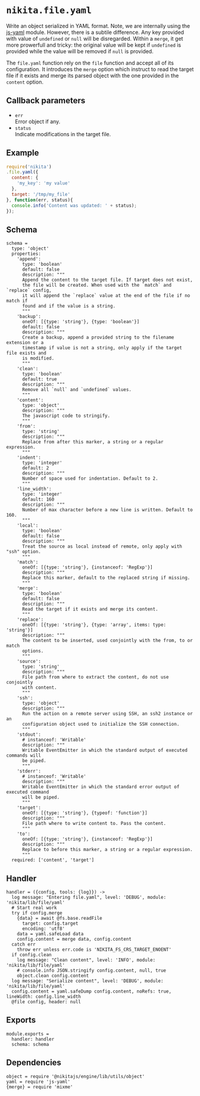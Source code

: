 
# `nikita.file.yaml`

Write an object serialized in YAML format. Note, we are internally using the [js-yaml] module.
However, there is a subtile difference. Any key provided with value of
`undefined` or `null` will be disregarded. Within a `merge`, it get more
prowerfull and tricky: the original value will be kept if `undefined` is
provided while the value will be removed if `null` is provided.

The `file.yaml` function rely on the `file` function and accept all of its
configuration. It introduces the `merge` option which instruct to read the
target file if it exists and merge its parsed object with the one
provided in the `content` option.

## Callback parameters

* `err`   
  Error object if any.
* `status`   
  Indicate modifications in the target file.

## Example

```js
require('nikita')
.file.yaml({
  content: {
    'my_key': 'my value'
  },
  target: '/tmp/my_file'
}, function(err, status){
  console.info('Content was updated: ' + status);
});
```

## Schema

    schema =
      type: 'object'
      properties:
        'append':
          type: 'boolean'
          default: false
          description: """
          Append the content to the target file. If target does not exist,
          the file will be created. When used with the `match` and `replace` config,
          it will append the `replace` value at the end of the file if no match if
          found and if the value is a string.
          """
        'backup':
          oneOf: [{type: 'string'}, {type: 'boolean'}]
          default: false
          description: """
          Create a backup, append a provided string to the filename extension or a
          timestamp if value is not a string, only apply if the target file exists and
          is modified.
          """
        'clean':
          type: 'boolean'
          default: true
          description: """
          Remove all `null` and `undefined` values.
          """
        'content':
          type: 'object'
          description: """
          The javascript code to stringify.
          """
        'from':
          type: 'string'
          description: """
          Replace from after this marker, a string or a regular expression.
          """
        'indent':
          type: 'integer'
          default: 2
          description: """
          Number of space used for indentation. Default to 2.
          """
        'line_width':
          type: 'integer'
          default: 160
          description: """
          Number of max character before a new line is written. Default to 160.
          """
        'local':
          type: 'boolean'
          default: false
          description: """
          Treat the source as local instead of remote, only apply with "ssh" option.
          """
        'match':
          oneOf: [{type: 'string'}, {instanceof: 'RegExp'}]
          description: """
          Replace this marker, default to the replaced string if missing.
          """
        'merge':
          type: 'boolean'
          default: false
          description: """
          Read the target if it exists and merge its content.
          """
        'replace':
          oneOf: [{type: 'string'}, {type: 'array', items: type: 'string'}]
          description: """
          The content to be inserted, used conjointly with the from, to or match
          options.
          """
        'source':
          type: 'string'
          description: """
          File path from where to extract the content, do not use conjointly
          with content.
          """
        'ssh':
          type: 'object'
          description: """
          Run the action on a remote server using SSH, an ssh2 instance or an
          configuration object used to initialize the SSH connection.
          """
        'stdout':
          # instanceof: 'Writable'
          description: """
          Writable EventEmitter in which the standard output of executed commands will
          be piped.
          """
        'stderr':
          # instanceof: 'Writable'
          description: """
          Writable EventEmitter in which the standard error output of executed command
          will be piped.
          """
        'target':
          oneOf: [{type: 'string'}, {typeof: 'function'}]
          description: """
          File path where to write content to. Pass the content.
          """
        'to':
          oneOf: [{type: 'string'}, {instanceof: 'RegExp'}]
          description: """
          Replace to before this marker, a string or a regular expression.
          """
      required: ['content', 'target']

## Handler

    handler = ({config, tools: {log}}) ->
      log message: "Entering file.yaml", level: 'DEBUG', module: 'nikita/lib/file/yaml'
      # Start real work
      try if config.merge
        {data} = await @fs.base.readFile
          target: config.target
          encoding: 'utf8'
        data = yaml.safeLoad data
        config.content = merge data, config.content
      catch err
        throw err unless err.code is 'NIKITA_FS_CRS_TARGET_ENOENT'
      if config.clean
        log message: "Clean content", level: 'INFO', module: 'nikita/lib/file/yaml'
        # console.info JSON.stringify config.content, null, true
        object.clean config.content
      log message: "Serialize content", level: 'DEBUG', module: 'nikita/lib/file/yaml'
      config.content = yaml.safeDump config.content, noRefs: true, lineWidth: config.line_width
      @file config, header: null

## Exports

    module.exports =
      handler: handler
      schema: schema

## Dependencies

    object = require '@nikitajs/engine/lib/utils/object'
    yaml = require 'js-yaml'
    {merge} = require 'mixme'

[js-yaml]: https://github.com/nodeca/js-yaml
